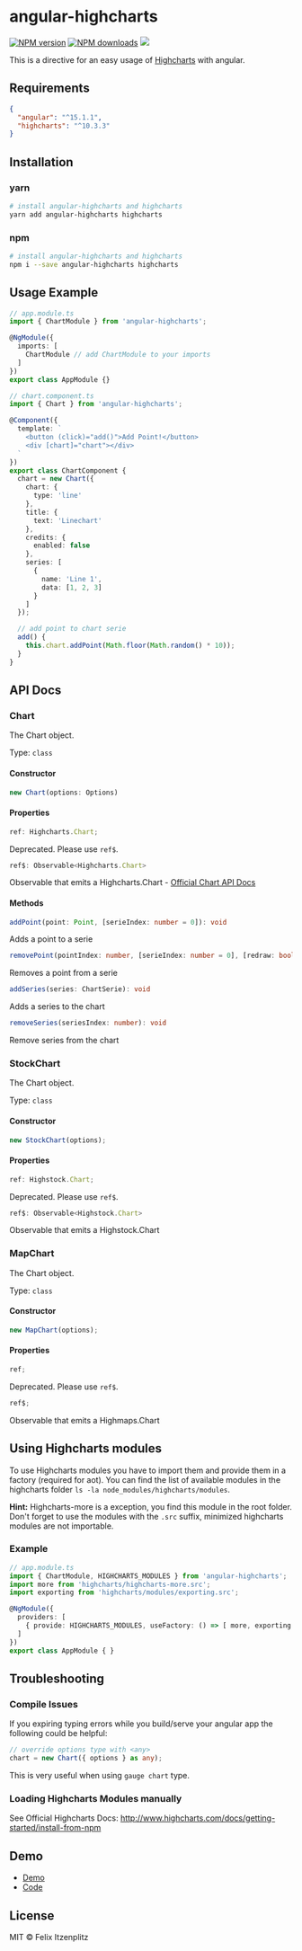 # angular-highcharts

[![NPM version](https://img.shields.io/npm/v/angular-highcharts.svg)](https://npmjs.org/package/angular-highcharts)
[![NPM downloads](https://img.shields.io/npm/dt/angular-highcharts.svg)](https://npmjs.org/package/angular-highcharts)
![](https://github.com/cebor/angular-highcharts/workflows/Node.js%20Package/badge.svg)

This is a directive for an easy usage of [Highcharts](https://www.highcharts.com/) with angular.

## Requirements

```json
{
  "angular": "^15.1.1",
  "highcharts": "^10.3.3"
}
```

## Installation

### yarn

```bash
# install angular-highcharts and highcharts
yarn add angular-highcharts highcharts
```

### npm

```bash
# install angular-highcharts and highcharts
npm i --save angular-highcharts highcharts
```

## Usage Example

```typescript
// app.module.ts
import { ChartModule } from 'angular-highcharts';

@NgModule({
  imports: [
    ChartModule // add ChartModule to your imports
  ]
})
export class AppModule {}
```

```typescript
// chart.component.ts
import { Chart } from 'angular-highcharts';

@Component({
  template: `
    <button (click)="add()">Add Point!</button>
    <div [chart]="chart"></div>
  `
})
export class ChartComponent {
  chart = new Chart({
    chart: {
      type: 'line'
    },
    title: {
      text: 'Linechart'
    },
    credits: {
      enabled: false
    },
    series: [
      {
        name: 'Line 1',
        data: [1, 2, 3]
      }
    ]
  });

  // add point to chart serie
  add() {
    this.chart.addPoint(Math.floor(Math.random() * 10));
  }
}
```

## API Docs

### Chart

The Chart object.

Type: `class`

#### Constructor

```typescript
new Chart(options: Options)
```

#### Properties

```typescript
ref: Highcharts.Chart;
```

Deprecated. Please use `ref$`.

```typescript
ref$: Observable<Highcharts.Chart>
```

Observable that emits a Highcharts.Chart - [Official Chart API Docs](https://api.highcharts.com/class-reference/Highcharts.Chart)

#### Methods

```typescript
addPoint(point: Point, [serieIndex: number = 0]): void
```

Adds a point to a serie

```typescript
removePoint(pointIndex: number, [serieIndex: number = 0], [redraw: boolean = true], [shift: boolean = false]): void
```

Removes a point from a serie

```typescript
addSeries(series: ChartSerie): void
```

Adds a series to the chart

```typescript
removeSeries(seriesIndex: number): void
```

Remove series from the chart

### StockChart

The Chart object.

Type: `class`

#### Constructor

```typescript
new StockChart(options);
```

#### Properties

```typescript
ref: Highstock.Chart;
```

Deprecated. Please use `ref$`.

```typescript
ref$: Observable<Highstock.Chart>
```

Observable that emits a Highstock.Chart

### MapChart

The Chart object.

Type: `class`

#### Constructor

```typescript
new MapChart(options);
```

#### Properties

```typescript
ref;
```

Deprecated. Please use `ref$`.

```typescript
ref$;
```

Observable that emits a Highmaps.Chart

## Using Highcharts modules

To use Highcharts modules you have to import them and provide them in a factory (required for aot).
You can find the list of available modules in the highcharts folder `ls -la node_modules/highcharts/modules`.

**Hint:** Highcharts-more is a exception, you find this module in the root folder.
Don't forget to use the modules with the `.src` suffix, minimized highcharts modules are not importable.

### Example

```typescript
// app.module.ts
import { ChartModule, HIGHCHARTS_MODULES } from 'angular-highcharts';
import more from 'highcharts/highcharts-more.src';
import exporting from 'highcharts/modules/exporting.src';

@NgModule({
  providers: [
    { provide: HIGHCHARTS_MODULES, useFactory: () => [ more, exporting ] } // add as factory to your providers
  ]
})
export class AppModule { }
```

## Troubleshooting

### Compile Issues

If you expiring typing errors while you build/serve your angular app the following could be helpful:

```ts
// override options type with <any>
chart = new Chart({ options } as any);
```
This is very useful when using `gauge chart` type.

### Loading Highcharts Modules manually

See Official Highcharts Docs: http://www.highcharts.com/docs/getting-started/install-from-npm

## Demo

* [Demo](https://angular-9nkrgd.stackblitz.io)
* [Code](https://stackblitz.com/edit/angular-9nkrgd)

## License

MIT © Felix Itzenplitz
